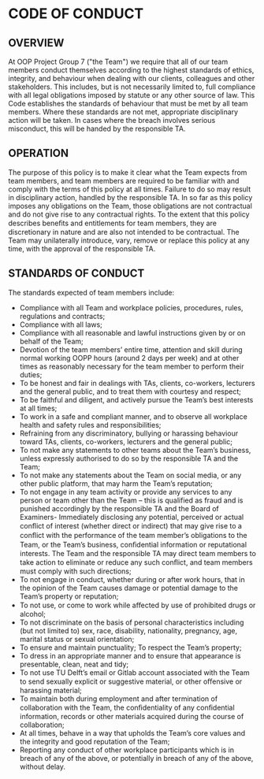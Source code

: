 # CODE OF CONDUCT

## OVERVIEW
At OOP Project Group 7 ("the Team") we require that all of our team members conduct themselves according to the highest standards of ethics, integrity, and behaviour when dealing with our clients, colleagues and other stakeholders. This includes, but is not necessarily limited to, full compliance with all legal obligations imposed by statute or any other source of law.
This Code establishes the standards of behaviour that must be met by all team members. Where these standards are not met, appropriate disciplinary action will be taken. In cases where the breach involves serious misconduct, this will be handed by the responsible TA. 

## OPERATION
The purpose of this policy is to make it clear what the Team expects from team members, and team members are required to be familiar with and comply with the terms of this policy at all times. Failure to do so may result in disciplinary action, handled by the responsible TA.
In so far as this policy imposes any obligations on the Team, those obligations are not contractual and do not give rise to any contractual rights. To the extent that this policy describes beneﬁts and entitlements for team members, they are discretionary in nature and are also not intended to be contractual.
The Team may unilaterally introduce, vary, remove or replace this policy at any time, with the approval of the responsible TA.

## STANDARDS OF CONDUCT
The standards expected of team members include:
- Compliance with all Team and workplace policies, procedures, rules, regulations and contracts; 
- Compliance with all laws;
- Compliance with all reasonable and lawful instructions given by or on behalf of the Team;
- Devotion of the team members’ entire time, attention and skill during normal working OOPP hours (around 2 days per week) and at other times as reasonably necessary for the team member to perform their duties;
- To be honest and fair in dealings with TAs, clients, co-workers, lecturers and the general public, and to treat them with courtesy and respect;
- To be faithful and diligent, and actively pursue the Team’s best interests at all times;
- To work in a safe and compliant manner, and to observe all workplace health and safety rules and responsibilities;
- Refraining from any discriminatory, bullying or harassing behaviour toward TAs, clients, co-workers, lecturers and the general public;
- To not make any statements to other teams about the Team’s business, unless expressly authorised to do so by the responsible TA and the Team;
- To not make any statements about the Team on social media, or any other public platform, that may harm the Team’s reputation;
- To not engage in any team activity or provide any services to any person or team other than the Team – this is qualified as fraud and is punished accordingly by the responsible TA and the Board of Examiners- Immediately disclosing any potential, perceived or actual conﬂict of interest (whether direct or indirect) that  may give rise to a conﬂict with the performance of the team member’s obligations to the Team, or the Team’s business, conﬁdential information or reputational interests. The Team and the responsible TA may direct team members to take action to eliminate or reduce any such conﬂict, and team members must comply with such directions;
- To not engage in conduct, whether during or after work hours, that in the opinion of the Team causes damage or potential damage to the Team’s property or reputation;
- To not use, or come to work while aﬀected by use of prohibited drugs or alcohol;
- To not discriminate on the basis of personal characteristics including (but not limited to) sex, race, disability, nationality, pregnancy, age, marital status or sexual orientation;
- To ensure and maintain punctuality; To respect the Team’s property;
- To dress in an appropriate manner and to ensure that appearance is presentable, clean, neat and tidy;
- To not use TU Delft’s email or Gitlab account associated with the Team to send sexually explicit or suggestive material, or other oﬀensive or harassing material;
- To maintain both during employment and after termination of collaboration with the Team, the conﬁdentiality of any conﬁdential information, records or other materials acquired during the course of collaboration;
- At all times, behave in a way that upholds the Team’s core values and the integrity and good reputation  of the Team;
- Reporting any conduct of other workplace participants which is in breach of any of the above, or potentially  in breach of any of the above, without delay.

